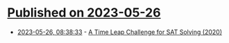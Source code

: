 # [Published on 2023-05-26](index.md)

* [2023-05-26, 08:38:33](https://lobste.rs/s/s2waqu/time_leap_challenge_for_sat_solving_2020) - [A Time Leap Challenge for SAT Solving (2020)](https://arxiv.org/abs/2008.02215)
